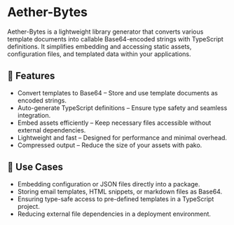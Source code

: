 # Aether-Bytes

Aether-Bytes is a lightweight library generator that converts various template documents into callable Base64-encoded strings with TypeScript definitions. It simplifies embedding and accessing static assets, configuration files, and templated data within your applications.

## 🚀 Features

- Convert templates to Base64 – Store and use template documents as encoded strings.
- Auto-generate TypeScript definitions – Ensure type safety and seamless integration.
- Embed assets efficiently – Keep necessary files accessible without external dependencies.
- Lightweight and fast – Designed for performance and minimal overhead.
- Compressed output – Reduce the size of your assets with pako.

## 🔧 Use Cases
- Embedding configuration or JSON files directly into a package.
- Storing email templates, HTML snippets, or markdown files as Base64.
- Ensuring type-safe access to pre-defined templates in a TypeScript project.
- Reducing external file dependencies in a deployment environment.
